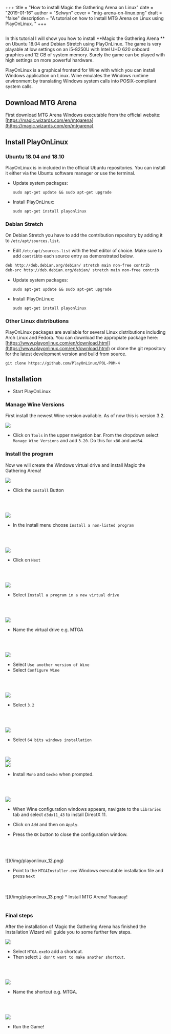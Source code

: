 +++
title = "How to install Magic the Gathering Arena on Linux"
date = "2019-01-16"
author = "Selwyn"
cover = "mtg-arena-on-linux.png"
draft = "false"
description = "A tutorial on how to install MTG Arena on Linux using PlayOnLinux. "
+++


## 

In this tutorial I will show you how to install **Magic the Gathering Arena ** on Ubuntu 18.04 and Debian Stretch using PlayOnLinux. The game is very playable at low settings on an i5-8250U with Intel UHD 620 onboard graphics and 12 GB of system memory. Surely the game can be played with high settings on more powerful hardware.


PlayOnLinux is a graphical frontend for Wine with which you can install Windows application on Linux. Wine emulates the Windows runtime environment by translating Windows system calls into POSIX-compliant system calls.

## Download MTG Arena

First download MTG Arena Windows executable from the official website: [https://magic.wizards.com/en/mtgarena](https://magic.wizards.com/en/mtgarena) 


## Install PlayOnLinux

### Ubuntu 18.04 and 18.10

PlayOnLinux is in included in the official Ubuntu repositories. You can install it either via the Ubuntu software manager or use the terminal.

* Update system packages:

	`sudo apt-get update && sudo apt-get upgrade`

* Install PlayOnLinux:

	`sudo apt-get install playonlinux`
	
### Debian Stretch
On Debian Stretch you have to add the contribution repository by adding it to `/etc/apt/sources.list`.

* Edit `/etc/apt/sources.list` with the text editor of choice. Make sure to add `contrib`to each source entry as demonstrated below.

```bash
deb http://deb.debian.org/debian/ stretch main non-free contrib
deb-src http://deb.debian.org/debian/ stretch main non-free contrib
```

* Update system packages:

	`sudo apt-get update && sudo apt-get upgrade`

* Install PlayOnLinux:

	`sudo apt-get install playonlinux`
	
### Other Linux distributions

PlayOnLinux packages are available for several Linux distributions including Arch Linux and Fedora.
You can download the appropiate package here:   [https://www.playonlinux.com/en/download.html](https://www.playonlinux.com/en/download.html) or clone the git repository for the latest development version and build from source.

`git clone https://github.com/PlayOnLinux/POL-POM-4`


## Installation

* Start PlayOnLinux

### Manage Wine Versions

First install the newest Wine version available. As of now this is version 3.2.
<br/>


![](/img/playonlinux_00.png) 

* Click on `Tools` in the upper navigation bar. From the dropdown select `Manage Wine Versions` and add `3.20`. Do this for `x86` and `amd64`.

### Install the program

Now we will create the Windows virtual drive and install Magic the Gathering Arena!

![](/img/playonlinux_01.png) 

* Click the `Install` Button
<br/>
<br/>

![](/img/playonlinux_02.png) 

* In the install menu choose `Install a non-listed program`
<br/>
<br/>

![](/img/playonlinux_03.png) 

* Click on `Next`
<br/>
<br/>

![](/img/playonlinux_04.png) 

* Select `Install a program in a new virtual drive`
<br/>
<br/>

![](/img/playonlinux_05.png)

* Name the virtual drive e.g. MTGA
<br/>
<br/>

![](/img/playonlinux_06.png)

* Select `Use another version of Wine`
* Select `Configure Wine`
<br/>
<br/>

![](/img/playonlinux_07.png)

* Select `3.2`
<br/>
<br/>

![](/img/playonlinux_08.png) 

* Select `64 bits windows installation`
<br/>

   
![](/img/playonlinux_09.png)    
![](/img/playonlinux_10.png)    

* Install `Mono` and `Gecko` when prompted.
<br/>
<br/>

![](/img/playonlinux_11.png)    

* When Wine configuration windows appears,  navigate to the  `Libraries` tab and select `d3dx11_43` to install DirectX 11.

* Click on `Add` and then on `Apply`.

* Press the `OK` button to close the configuration window.
<br/>
<br/>
<br/>
![](/img/playonlinux_12.png)    

* Point to the `MTGAInstaller.exe` Windows executable installation file and press `Next`
<br/>
<br/>
![](/img/playonlinux_13.png)   
* Install MTG Arena! Yaaaaay!
<br/>
<br/>

### Final steps

After the installation of Magic the Gathering Arena has finished the Installation Wizard will guide you to some further few steps.

![](/img/playonlinux_14.png)  

* Select `MTGA.exe`to add a shortcut.
* Then select `I don't want to make another shortcut`.
 <br/>
 <br/>

![](/img/playonlinux_15.png)   

* Name the shortcut e.g. MTGA.
 <br/>
 <br/>

![](/img/playonlinux_16.png)   

* Run the Game!














 












